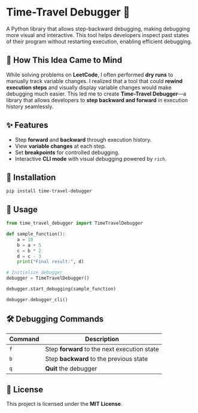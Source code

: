 # Time-Travel Debugger 🚀

A Python library that allows step-backward debugging, making debugging more visual and interactive. This tool helps developers inspect past states of their program without restarting execution, enabling efficient debugging.

## 📌 How This Idea Came to Mind

While solving problems on **LeetCode**, I often performed **dry runs** to manually track variable changes. I realized that a tool that could **rewind execution steps** and visually display variable changes would make debugging much easier. This led me to create **Time-Travel Debugger**—a library that allows developers to **step backward and forward** in execution history seamlessly.

## ✨ Features
- Step **forward** and **backward** through execution history.
- View **variable changes** at each step.
- Set **breakpoints** for controlled debugging.
- Interactive **CLI mode** with visual debugging powered by `rich`.

## 🔧 Installation
```
pip install time-travel-debugger
```

## 🚀 Usage
```python
from time_travel_debugger import TimeTravelDebugger

def sample_function():
    a = 10
    b = a + 5
    c = b * 2
    d = c - 3
    print("Final result:", d)

# Initialize debugger
debugger = TimeTravelDebugger()

debugger.start_debugging(sample_function)

debugger.debugger_cli()
```

## 🛠️ Debugging Commands
| Command | Description |
|---------|------------|
| `f`     | Step **forward** to the next execution state |
| `b`     | Step **backward** to the previous state |
| `q`     | **Quit** the debugger |

## 📜 License
This project is licensed under the **MIT License**.

